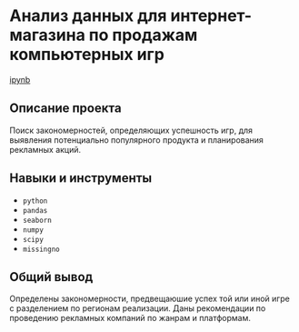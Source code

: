 # Анализ данных для интернет-магазина по продажам компьютерных игр


[ipynb](https://github.com/allenbext/Portfolio/blob/main/DA%20for%20a%20Computer%20Game%20Store/DA_for_a_Computer_Game_Store.ipynb)

## Описание проекта

Поиск закономерностей, определяющих успешность игр, для выявления потенциально популярного продукта и планирования рекламных акций. 

## Навыки и инструменты

- `python`
- `pandas`
- `seaborn` 
- `numpy`
- `scipy`
- `missingno`

## Общий вывод

Определены закономерности, предвещаюшие успех той или иной игре с разделением по регионам реализации. Даны рекомендации по проведению рекламных компаний по жанрам и платформам.

